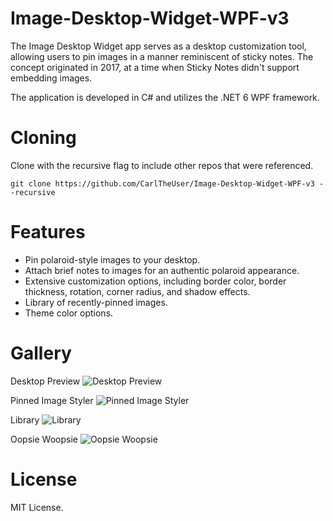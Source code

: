 # Image-Desktop-Widget-WPF-v3
The Image Desktop Widget app serves as a desktop customization tool, allowing users to pin images in a manner reminiscent of sticky notes. The concept originated in 2017, at a time when Sticky Notes didn't support embedding images.

The application is developed in C# and utilizes the .NET 6 WPF framework.

# Cloning
Clone with the recursive flag to include other repos that were referenced.

`git clone https://github.com/CarlTheUser/Image-Desktop-Widget-WPF-v3 --recursive`

# Features
* Pin polaroid-style images to your desktop.
* Attach brief notes to images for an authentic polaroid appearance.
* Extensive customization options, including border color, border thickness, rotation, corner radius, and shadow effects.
* Library of recently-pinned images.
* Theme color options.

# Gallery

Desktop Preview
![Desktop Preview](https://github.com/CarlTheUser/Image-Desktop-Widget-WPF-v3/assets/36409949/063cd49b-c689-4309-aad7-5be45b841527)

Pinned Image Styler
![Pinned Image Styler](https://github.com/CarlTheUser/Image-Desktop-Widget-WPF-v3/assets/36409949/c65b6617-0ab9-4c77-9792-d664c760b794)

Library
![Library](https://github.com/CarlTheUser/Image-Desktop-Widget-WPF-v3/assets/36409949/5774aab1-7ee7-49ed-ab0a-c9bfeb4d7c44)

Oopsie Woopsie
![Oopsie Woopsie](https://github.com/CarlTheUser/Image-Desktop-Widget-WPF-v3/assets/36409949/6c0f35dd-915c-41fb-901a-b98542260da4)

# License
MIT License.
